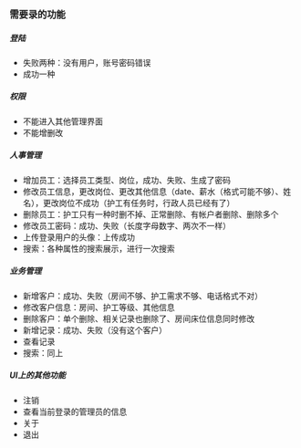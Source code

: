 ### 需要录的功能

##### 登陆

* 失败两种：没有用户，账号密码错误
* 成功一种



##### 权限

* 不能进入其他管理界面
* 不能增删改



##### 人事管理

* 增加员工：选择员工类型、岗位，成功、失败、生成了密码
* 修改员工信息，更改岗位、更改其他信息（date、薪水（格式可能不够）、姓名），更改岗位不成功（护工有任务时，行政人员已经有了）
* 删除员工：护工只有一种时删不掉、正常删除、有帐户者删除、删除多个
* 修改员工密码：成功、失败（长度字母数字、两次不一样）
* 上传登录用户的头像：上传成功
* 搜索：各种属性的搜索展示，进行一次搜索



##### 业务管理

* 新增客户：成功、失败（房间不够、护工需求不够、电话格式不对）
* 修改客户信息：房间、护工等级、其他信息
* 删除客户：单个删除、相关记录也删除了、房间床位信息同时修改
* 新增记录：成功、失败（没有这个客户）
* 查看记录
* 搜索：同上



##### UI上的其他功能

* 注销
* 查看当前登录的管理员的信息
* 关于
* 退出